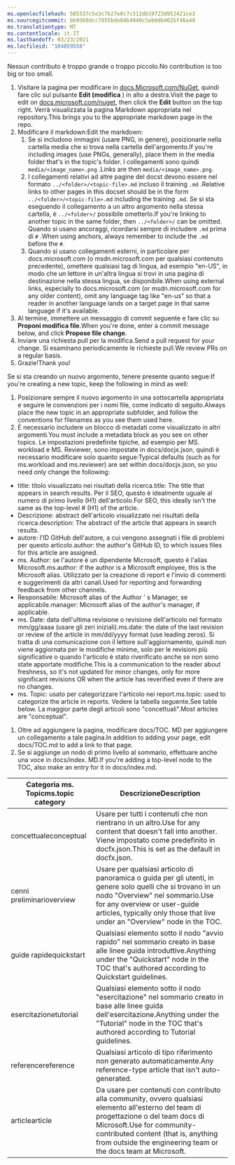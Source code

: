 ```yaml
---
ms.openlocfilehash: 585537c5e3c7b27e0c7c312db19723d952421ce3
ms.sourcegitcommit: bb9560dcc7055bde84b4940c5eb0db402bf46a48
ms.translationtype: MT
ms.contentlocale: it-IT
ms.lasthandoff: 03/23/2021
ms.locfileid: "104859558"
---
```

<span data-ttu-id="91d66-101">Nessun contributo è troppo grande o troppo piccolo.</span><span class="sxs-lookup"><span data-stu-id="91d66-101">No contribution is too big or too small.</span></span>

1. <span data-ttu-id="91d66-102">Visitare la pagina per modificare in [docs.Microsoft.com/NuGet](https://docs.microsoft.com/nuget/), quindi fare clic sul pulsante **Edit (modifica** ) in alto a destra.</span><span class="sxs-lookup"><span data-stu-id="91d66-102">Visit the page to edit on [docs.microsoft.com/nuget](https://docs.microsoft.com/nuget/), then click the **Edit** button on the top right.</span></span> <span data-ttu-id="91d66-103">Verrà visualizzata la pagina Markdown appropriata nel repository.</span><span class="sxs-lookup"><span data-stu-id="91d66-103">This brings you to the appropriate markdown page in the repo.</span></span>
1. <span data-ttu-id="91d66-104">Modificare il markdown:</span><span class="sxs-lookup"><span data-stu-id="91d66-104">Edit the markdown:</span></span>
    1. <span data-ttu-id="91d66-105">Se si includono immagini (usare PNG, in genere), posizionarle nella cartella media che si trova nella cartella dell'argomento.</span><span class="sxs-lookup"><span data-stu-id="91d66-105">If you're including images (use PNGs, generally), place them in the media folder that's in the topic's folder.</span></span> <span data-ttu-id="91d66-106">I collegamenti sono quindi `media/<image_name>.png` .</span><span class="sxs-lookup"><span data-stu-id="91d66-106">Links are then `media/<image_name>.png`.</span></span>
    1. <span data-ttu-id="91d66-107">I collegamenti relativi ad altre pagine del docst devono essere nel formato `../<folder>/<topic-file>.md` incluso il training `.md` .</span><span class="sxs-lookup"><span data-stu-id="91d66-107">Relative links to other pages in this docset should be in the form `../<folder>/<topic-file>.md` including the training `.md`.</span></span> <span data-ttu-id="91d66-108">Se si sta eseguendo il collegamento a un altro argomento nella stessa cartella, è `../<folder>/` possibile ometterlo.</span><span class="sxs-lookup"><span data-stu-id="91d66-108">If you're linking to another topic in the same folder, then `../<folder>/` can be omitted.</span></span> <span data-ttu-id="91d66-109">Quando si usano ancoraggi, ricordarsi sempre di includere `.md` prima di `#` .</span><span class="sxs-lookup"><span data-stu-id="91d66-109">When using anchors, always remember to include the `.md` before the `#`.</span></span>
    1. <span data-ttu-id="91d66-110">Quando si usano collegamenti esterni, in particolare per docs.microsoft.com (o msdn.microsoft.com per qualsiasi contenuto precedente), omettere qualsiasi tag di lingua, ad esempio "en-US", in modo che un lettore in un'altra lingua si trovi in una pagina di destinazione nella stessa lingua, se disponibile.</span><span class="sxs-lookup"><span data-stu-id="91d66-110">When using external links, especially to docs.microsoft.com (or msdn.microsoft.com for any older content), omit any language tag like "en-us" so that a reader in another language lands on a target page in that same language if it's available.</span></span>
1. <span data-ttu-id="91d66-111">Al termine, immettere un messaggio di commit seguente e fare clic su **Proponi modifica file**.</span><span class="sxs-lookup"><span data-stu-id="91d66-111">When you're done, enter a commit message below, and click **Propose file change**.</span></span>
1. <span data-ttu-id="91d66-112">Inviare una richiesta pull per la modifica.</span><span class="sxs-lookup"><span data-stu-id="91d66-112">Send a pull request for your change.</span></span> <span data-ttu-id="91d66-113">Si esaminano periodicamente le richieste pull.</span><span class="sxs-lookup"><span data-stu-id="91d66-113">We review PRs on a regular basis.</span></span>
1. <span data-ttu-id="91d66-114">Grazie!</span><span class="sxs-lookup"><span data-stu-id="91d66-114">Thank you!</span></span>

<span data-ttu-id="91d66-115">Se si sta creando un nuovo argomento, tenere presente quanto segue:</span><span class="sxs-lookup"><span data-stu-id="91d66-115">If you're creating a new topic, keep the following in mind as well:</span></span>

1. <span data-ttu-id="91d66-116">Posizionare sempre il nuovo argomento in una sottocartella appropriata e seguire le convenzioni per i nomi file, come indicato di seguito.</span><span class="sxs-lookup"><span data-stu-id="91d66-116">Always place the new topic in an appropriate subfolder, and follow the conventions for filenames as you see them used here.</span></span>
1. <span data-ttu-id="91d66-117">È necessario includere un blocco di metadati come visualizzato in altri argomenti.</span><span class="sxs-lookup"><span data-stu-id="91d66-117">You must include a metadata block as you see on other topics.</span></span> <span data-ttu-id="91d66-118">Le impostazioni predefinite tipiche, ad esempio per MS. workload e MS. Reviewer, sono impostate in docs/docjx.json, quindi è necessario modificare solo quanto segue:</span><span class="sxs-lookup"><span data-stu-id="91d66-118">Typical defaults (such as for ms.workload and ms.reviewer) are set within docs/docjx.json, so you need only change the following:</span></span>

  - <span data-ttu-id="91d66-119">title: titolo visualizzato nei risultati della ricerca.</span><span class="sxs-lookup"><span data-stu-id="91d66-119">title: The title that appears in search results.</span></span> <span data-ttu-id="91d66-120">Per il SEO, questo è idealmente uguale al numero di primo livello (H1) dell'articolo.</span><span class="sxs-lookup"><span data-stu-id="91d66-120">For SEO, this ideally isn't the same as the top-level # (H1) of the article.</span></span>
  - <span data-ttu-id="91d66-121">Descrizione: abstract dell'articolo visualizzato nei risultati della ricerca.</span><span class="sxs-lookup"><span data-stu-id="91d66-121">description: The abstract of the article that appears in search results.</span></span>
  - <span data-ttu-id="91d66-122">autore: l'ID GitHub dell'autore, a cui vengono assegnati i file di problemi per questo articolo.</span><span class="sxs-lookup"><span data-stu-id="91d66-122">author: the author's GitHub ID, to which issues files for this article are assigned.</span></span>
  - <span data-ttu-id="91d66-123">ms. Author: se l'autore è un dipendente Microsoft, questo è l'alias Microsoft.</span><span class="sxs-lookup"><span data-stu-id="91d66-123">ms.author: if the author is a Microsoft employee, this is the Microsoft alias.</span></span> <span data-ttu-id="91d66-124">Utilizzato per la creazione di report e l'invio di commenti e suggerimenti da altri canali.</span><span class="sxs-lookup"><span data-stu-id="91d66-124">Used for reporting and forwarding feedback from other channels.</span></span>
  - <span data-ttu-id="91d66-125">Responsabile: Microsoft alias of the Author ' s Manager, se applicabile.</span><span class="sxs-lookup"><span data-stu-id="91d66-125">manager: Microsoft alias of the author's manager, if applicable.</span></span>
  - <span data-ttu-id="91d66-126">ms. Date: data dell'ultima revisione o revisione dell'articolo nel formato mm/gg/aaaa (usare gli zeri iniziali).</span><span class="sxs-lookup"><span data-stu-id="91d66-126">ms.date: the date of the last revision or review of the article in mm/dd/yyyy format (use leading zeros).</span></span> <span data-ttu-id="91d66-127">Si tratta di una comunicazione con il lettore sull'aggiornamento, quindi non viene aggiornata per le modifiche minime, solo per le revisioni più significative o quando l'articolo è stato riverificato anche se non sono state apportate modifiche.</span><span class="sxs-lookup"><span data-stu-id="91d66-127">This is a communication to the reader about freshness, so it's not updated for minor changes, only for more significant revisions OR when the article has reverified even if there are no changes.</span></span>
  - <span data-ttu-id="91d66-128">ms. Topic: usato per categorizzare l'articolo nei report.</span><span class="sxs-lookup"><span data-stu-id="91d66-128">ms.topic: used to categorize the article in reports.</span></span> <span data-ttu-id="91d66-129">Vedere la tabella seguente.</span><span class="sxs-lookup"><span data-stu-id="91d66-129">See table below.</span></span> <span data-ttu-id="91d66-130">La maggior parte degli articoli sono "concettuali".</span><span class="sxs-lookup"><span data-stu-id="91d66-130">Most articles are "conceptual".</span></span> 
1. <span data-ttu-id="91d66-131">Oltre ad aggiungere la pagina, modificare docs/TOC. MD per aggiungere un collegamento a tale pagina.</span><span class="sxs-lookup"><span data-stu-id="91d66-131">In addition to adding your page, edit docs/TOC.md to add a link to that page.</span></span>
1. <span data-ttu-id="91d66-132">Se si aggiunge un nodo di primo livello al sommario, effettuare anche una voce in docs/index. MD.</span><span class="sxs-lookup"><span data-stu-id="91d66-132">If you're adding a top-level node to the TOC, also make an entry for it in docs/index.md.</span></span>

| <span data-ttu-id="91d66-133">Categoria ms. Topic</span><span class="sxs-lookup"><span data-stu-id="91d66-133">ms.topic category</span></span> | <span data-ttu-id="91d66-134">Descrizione</span><span class="sxs-lookup"><span data-stu-id="91d66-134">Description</span></span> |
| --- | --- |
| <span data-ttu-id="91d66-135">concettuale</span><span class="sxs-lookup"><span data-stu-id="91d66-135">conceptual</span></span> | <span data-ttu-id="91d66-136">Usare per tutti i contenuti che non rientrano in un altro.</span><span class="sxs-lookup"><span data-stu-id="91d66-136">Use for any content that doesn't fall into another.</span></span> <span data-ttu-id="91d66-137">Viene impostato come predefinito in docfx.json.</span><span class="sxs-lookup"><span data-stu-id="91d66-137">This is set as the default in docfx.json.</span></span> |
| <span data-ttu-id="91d66-138">cenni preliminari</span><span class="sxs-lookup"><span data-stu-id="91d66-138">overview</span></span> | <span data-ttu-id="91d66-139">Usare per qualsiasi articolo di panoramica o guida per gli utenti, in genere solo quelli che si trovano in un nodo "Overview" nel sommario.</span><span class="sxs-lookup"><span data-stu-id="91d66-139">Use for any overview or user-guide articles, typically only those that live under an "Overview" node in the TOC.</span></span> |
| <span data-ttu-id="91d66-140">guide rapide</span><span class="sxs-lookup"><span data-stu-id="91d66-140">quickstart</span></span> | <span data-ttu-id="91d66-141">Qualsiasi elemento sotto il nodo "avvio rapido" nel sommario creato in base alle linee guida introduttive.</span><span class="sxs-lookup"><span data-stu-id="91d66-141">Anything under the "Quickstart" node in the TOC that's authored according to Quickstart guidelines.</span></span> |
| <span data-ttu-id="91d66-142">esercitazione</span><span class="sxs-lookup"><span data-stu-id="91d66-142">tutorial</span></span> | <span data-ttu-id="91d66-143">Qualsiasi elemento sotto il nodo "esercitazione" nel sommario creato in base alle linee guida dell'esercitazione.</span><span class="sxs-lookup"><span data-stu-id="91d66-143">Anything under the "Tutorial" node in the TOC that's authored according to Tutorial guidelines.</span></span> |
| <span data-ttu-id="91d66-144">reference</span><span class="sxs-lookup"><span data-stu-id="91d66-144">reference</span></span> | <span data-ttu-id="91d66-145">Qualsiasi articolo di tipo riferimento non generato automaticamente.</span><span class="sxs-lookup"><span data-stu-id="91d66-145">Any reference-type article that isn't auto-generated.</span></span> |
| <span data-ttu-id="91d66-146">article</span><span class="sxs-lookup"><span data-stu-id="91d66-146">article</span></span> | <span data-ttu-id="91d66-147">Da usare per contenuti con contributo alla community, ovvero qualsiasi elemento all'esterno del team di progettazione o del team docs di Microsoft.</span><span class="sxs-lookup"><span data-stu-id="91d66-147">Use for community-contributed content (that is, anything from outside the engineering team or the docs team at Microsoft.</span></span> |
